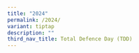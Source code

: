 ```yaml
---
title: "2024"
permalink: /2024/
variant: tiptap
description: ""
third_nav_title: Total Defence Day (TDD)
---
```

